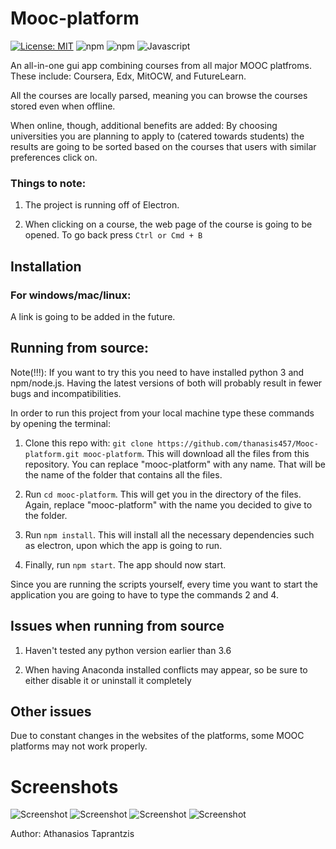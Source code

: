 # Mooc-platform
[![License: MIT](https://img.shields.io/badge/License-MIT-blue.svg)](https://github.com/thanasis457/Mooc-platform/blob/master/LICENSE)
![npm](https://img.shields.io/npm/v/npm)
![npm](https://img.shields.io/npm/v/node?label=node.js)
![Javascript](https://img.shields.io/badge/Javascript-Latest-yellowgreen)

An all-in-one gui app combining courses from all major MOOC platfroms. These include: Coursera, Edx, MitOCW, and FutureLearn.

All the courses are locally parsed, meaning you can browse the courses stored even when offline.

When online, though, additional benefits are added:
By choosing universities you are planning to apply to (catered towards students) the results are going to be sorted based on the courses that users with similar preferences click on.

### Things to note:

1. The project is running off of Electron.

2. When clicking on a course, the web page of the course is going to be opened. To go back press ```Ctrl or Cmd + B```

## Installation
### For windows/mac/linux:

A link is going to be added in the future.

## Running from source:

Note(!!!): If you want to try this you need to have installed python 3 and npm/node.js. Having the latest versions of both will probably result in fewer bugs and incompatibilities.

In order to run this project from your local machine type these commands by opening the terminal:

1. Clone this repo with: ```git clone https://github.com/thanasis457/Mooc-platform.git mooc-platform```.
This will download all the files from this repository. You can replace "mooc-platform" with any name. That will be the name of the folder that contains all the files.

2. Run ```cd mooc-platform```. This will get you in the directory of the files. Again, replace "mooc-platform" with the name you decided to give to the folder.

3. Run ```npm install```. This will install all the necessary dependencies such as electron, upon which the app is going to run.

4. Finally, run ``npm start``. The app should now start.

Since you are running the scripts yourself, every time you want to start the application you are going to have to type the commands 2 and 4.

## Issues when running from source
1. Haven't tested any python version earlier than 3.6

2. When having Anaconda installed conflicts may appear, so be sure to either disable it or uninstall it completely

## Other issues
Due to constant changes in the websites of the platforms, some MOOC platforms may not work properly.

# Screenshots
![Screenshot](https://github.com/thanasis457/Mooc-platform/blob/master/images/Screenshot%202019-11-04%20at%206.15.48%20PM.png)
![Screenshot](https://github.com/thanasis457/Mooc-platform/blob/master/images/Screenshot%202019-11-04%20at%206.16.05%20PM.png)
![Screenshot](https://github.com/thanasis457/Mooc-platform/blob/master/images/Screenshot%202019-11-04%20at%206.16.27%20PM.png)
![Screenshot](https://github.com/thanasis457/Mooc-platform/blob/master/images/Screenshot%202019-11-04%20at%206.16.49%20PM.png)

Author: Athanasios Taprantzis
